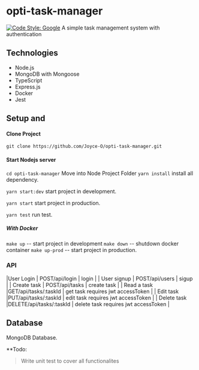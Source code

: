 # opti-task-manager
[![Code Style: Google](https://img.shields.io/badge/code%20style-google-blueviolet.svg)](https://github.com/google/gts)
 A simple task management system with authentication
 
 ## Technologies
* Node.js
* MongoDB with Mongoose
* TypeScript
* Express.js
* Docker
* Jest

## Setup and
 #### Clone Project

```shell
git clone https://github.com/Joyce-O/opti-task-manager.git
```

#### Start Nodejs server
`cd opti-task-manager` Move into Node Project Folder
`yarn install` install all dependency.


`yarn start:dev` start project in development.

`yarn start` start project in production.

`yarn test` run test.

##### With Docker 
`make up` -- start project in development
`make down` -- shutdown docker container
`make up-prod` -- start project in production.


### API

|User Login           | POST/api/login           | login                                 |
| User  signup        | POST/api/users          | sigup                                |
| Create task         | POST/api/tasks          | create task                          |
| Read a task         |GET/api/tasks/:taskId    | get task requires jwt accessToken    |
| Edit task           |PUT/api/tasks/:taskId    | edit task requires jwt accessToken   |
| Delete task         |DELETE/api/tasks/:taskId | delete task requires jwt accessToken |


## Database

MongoDB Database.

**Todo:
> Write unit test to cover all functionalites



